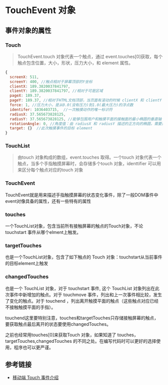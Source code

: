 # TouchEvent 对象

## 事件对象的属性

### Touch

> TouchEvent.touch 对象代表一个触点，通过 event.touches[0]获取，每个触点包含位置，大小，形状，压力大小，和 element 属性。

```javascript
{
  screenX: 511,
  screenY: 400, //触点相对于屏幕顶部的Y坐标
  clientX: 189.3820037841797,
  clientY: 189.3820037841797, //相对于可是区域
  pageX: 189.37,
  pageY: 189.37, //相对于HTML文档顶部，当页面有滚动的时候 clientX 和 clientY 不相等
  force: 1, //压力大小，是从0.0(没有压力)到1.0(最大压力)的浮点数
  identifer: 1036403715,  //一次触摸动作的唯一标识符
  radiusX: 37.565673828125,
  radiusY: 37.565673828125, //能够包围用户和触摸平面的接触面的最小椭圆的垂直轴（Y轴）半径
  rotationAngle: 0, //角度值：由 radiusX 和 radiusY 描述的正方向的椭圆，需要通过顺时针旋转这个角度值，才能精确的覆盖住用户和触摸平面的接触面
  target: {}  //此次触摸事件的目标 element
}
```

### TouchList

> 由touch 对象构成的数组，event.touches 取得。一个touch 对象代表一个触点，当多个手指触摸屏幕时，会存储多个touch 对象，identtifier 可以用来区分每个触点对应的touch 对象

### TouchEvent

TouchEvent就是用来描述手指触摸屏幕的状态变化事件，除了一般DOM事件中event对像具备的属性，还有一些特有的属性

### touches

一个TouchList对象，包含当前所有接触屏幕的触点的Touch对象，不论 touchstart 事件从哪个elment上触发。

### targetTouches

也是一个TouchList对象，包含了如下触点的 Touch 对象：touchstart从当前事件的目标element上触发

### changedTouches

也是一个 TouchList 对象，对于 touchstart 事件, 这个 TouchList 对象列出在此次事件中新增加的触点。对于 touchmove 事件，列出和上一次事件相比较，发生了变化的触点。对于 touchend ，列出离开触摸平面的触点（这些触点对应已经不接触触摸平面的手指）。

touchend这里要特别注意，touches和targetTouches只存储接触屏幕的触点，要获取触点最后离开的状态要使用changedTouches。

之前也经常用touches[0]来获取Touch 对象，如果知道了 touches，targetTouches,changedTouches 的不同之处。在编写代码时可以更好的选择使用，程序也可以更严谨。

## 参考链接

- [移动端 Touch 事件介绍](http://caibaojian.com/mobile-touch-event.html)